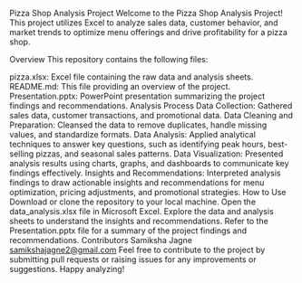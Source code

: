 Pizza Shop Analysis Project
Welcome to the Pizza Shop Analysis Project! This project utilizes Excel to analyze sales data, customer behavior, and market trends to optimize menu offerings and drive profitability for a pizza shop.

Overview
This repository contains the following files:

pizza.xlsx: Excel file containing the raw data and analysis sheets.
README.md: This file providing an overview of the project.
Presentation.pptx: PowerPoint presentation summarizing the project findings and recommendations.
Analysis Process
Data Collection: Gathered sales data, customer transactions, and promotional data.
Data Cleaning and Preparation: Cleansed the data to remove duplicates, handle missing values, and standardize formats.
Data Analysis: Applied analytical techniques to answer key questions, such as identifying peak hours, best-selling pizzas, and seasonal sales patterns.
Data Visualization: Presented analysis results using charts, graphs, and dashboards to communicate key findings effectively.
Insights and Recommendations: Interpreted analysis findings to draw actionable insights and recommendations for menu optimization, pricing adjustments, and promotional strategies.
How to Use
Download or clone the repository to your local machine.
Open the data_analysis.xlsx file in Microsoft Excel.
Explore the data and analysis sheets to understand the insights and recommendations.
Refer to the Presentation.pptx file for a summary of the project findings and recommendations.
Contributors
Samiksha Jagne
samikshajagne2@gmail.com
Feel free to contribute to the project by submitting pull requests or raising issues for any improvements or suggestions. Happy analyzing!
